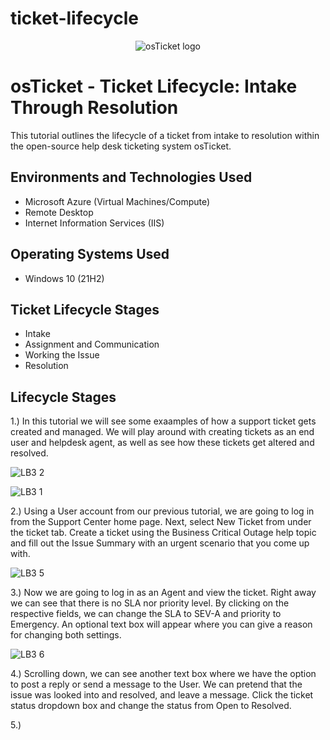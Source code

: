 # ticket-lifecycle

<p align="center">
<img src="https://i.imgur.com/Clzj7Xs.png" alt="osTicket logo"/>
</p>

<h1>osTicket - Ticket Lifecycle: Intake Through Resolution</h1>
This tutorial outlines the lifecycle of a ticket from intake to resolution within the open-source help desk ticketing system osTicket.<br />



<h2>Environments and Technologies Used</h2>

- Microsoft Azure (Virtual Machines/Compute)
- Remote Desktop
- Internet Information Services (IIS)

<h2>Operating Systems Used </h2>

- Windows 10</b> (21H2)

<h2>Ticket Lifecycle Stages</h2>

- Intake
- Assignment and Communication
- Working the Issue
- Resolution

<h2>Lifecycle Stages</h2>



1.) In this tutorial we will see some exaamples of how a support ticket gets created and managed. We will play around with creating tickets as an end user and helpdesk agent, as well as see how these tickets get altered and resolved.

![LB3 2](https://github.com/CGLuissi/ticket-lifecycle/assets/143234913/abb7507b-f8e4-421e-a1d0-acd5c08b11b3)

![LB3 1](https://github.com/CGLuissi/ticket-lifecycle/assets/143234913/9b1da298-e598-4f52-b430-9017b0f64656)

2.) Using a User account from our previous tutorial, we are going to log in from the Support Center home page. Next, select New Ticket from under the ticket tab. Create a ticket using the Business Critical Outage help topic and fill out the Issue Summary with an urgent scenario that you come up with. 

![LB3 5](https://github.com/CGLuissi/ticket-lifecycle/assets/143234913/07b691d8-249d-446d-bb11-d722ffbd309f)


3.) Now we are going to log in as an Agent and view the ticket. Right away we can see that there is no SLA nor priority level. By clicking on the respective fields, we can change the SLA to SEV-A and priority to Emergency. An optional text box will appear where you can give a reason for changing both settings. 

![LB3 6](https://github.com/CGLuissi/ticket-lifecycle/assets/143234913/14804bd6-2317-4ec3-badd-d5e4b55fdac7)

4.) Scrolling down, we can see another text box where we have the option to post a reply or send a message to the User. We can pretend that the issue was looked into and resolved, and leave a message. Click the ticket status dropdown box and change the status from Open to Resolved. 




5.)




























